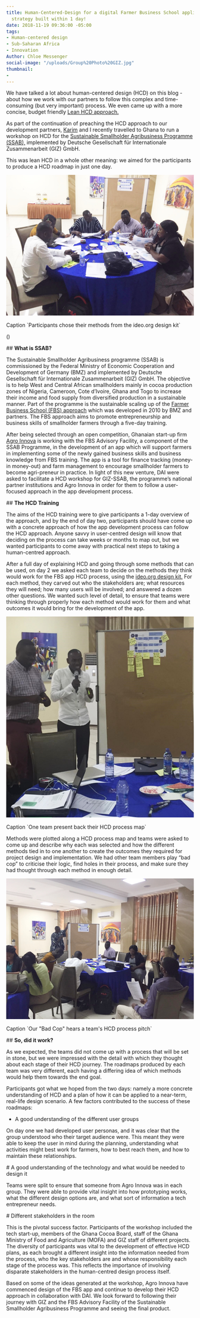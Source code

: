 ```yaml
---
title: Human-Centered-Design for a digital Farmer Business School application – A
  strategy built within 1 day!
date: 2018-11-19 09:36:00 -05:00
tags:
- Human-centered design
- Sub-Saharan Africa
- Innovation
Author: Chloe Messenger
social-image: "/uploads/Group%20Photo%20GIZ.jpg"
thumbnail:
- 
---
```


We have talked a lot about human-centered design (HCD) on this blog - about how we work with our partners to follow this complex and time-consuming (but very important) process. We even came up with a more concise, budget friendly [Lean HCD approach.](https://dai-global-digital.com/dai-launches-human-centered-design-whitepaper.html)

As part of the continuation of preaching the HCD approach to our development partners, [Karim](https://dai-global-digital.com/authors/) and I recently travelled to Ghana to run a workshop on HCD for the [Sustainable Smallholder Agribusiness Programme (SSAB),](https://www.ssab-africa.net/) implemented by Deutsche Gesellschaft für Internationale Zusammenarbeit (GIZ) GmbH.

This was lean HCD in a whole other meaning: we aimed for the participants to produce a HCD roadmap in just one day.

![GIZ blog 1.jfif](/uploads/GIZ%20blog%201.jfif)

Caption \`Participants chose their methods from the ideo.org design kit\`

\(<!--more-->)

\## **What is SSAB?**

The Sustainable Smallholder Agribusiness programme (SSAB) is commissioned by the Federal Ministry of Economic Cooperation and Development of Germany (BMZ) and implemented by Deutsche Gesellschaft für Internationale Zusammenarbeit (GIZ) GmbH. The objective is to help West and Central African smallholders mainly in cocoa production zones of Nigeria, Cameroon, Cote d’Ivoire, Ghana and Togo to increase their income and food supply from diversified production in a sustainable manner. Part of the programme is the sustainable scaling up of the [Farmer Business School (FBS) approach](https://www.ssab-africa.net/imglib/downloads/FBS%20A%20guideline%20for%20introduction%20and%20management-Selected%20Pages.pdf) which was developed in 2010 by BMZ and partners. The FBS approach aims to promote entrepreneurship and business skills of smallholder farmers through a five-day training.

After being selected through an open competition, Ghanaian start-up firm [Agro Innova](https://agroinnovaghana.com/) is working with the FBS Advisory Facility, a component of the SSAB Programme, in the development of an app which will support farmers in implementing some of the newly gained business skills and business knowledge from FBS training. The app is a tool for finance tracking (money-in money-out) and farm management to encourage smallholder farmers to become agri-preneur in practice. In light of this new venture, DAI were asked to facilitate a HCD workshop for GIZ-SSAB, the programme’s national partner institutions and Agro Innova in order for them to follow a user-focused approach in the app development process.

\## **The HCD Training**

The aims of the HCD training were to give participants a 1-day overview of the approach, and by the end of day two, participants should have come up with a concrete approach of how the app development process can follow the HCD approach. Anyone savvy in user-centred design will know that deciding on the process can take weeks or months to map out, but we wanted participants to come away with practical next steps to taking a human-centred approach.

After a full day of explaining HCD and going through some methods that can be used, on day 2 we asked each team to decide on the methods they think would work for the FBS app HCD process, using the [ideo.org design kit.](http://www.designkit.org/) For each method, they carved out who the stakeholders are; what resources they will need; how many users will be involved; and answered a dozen other questions. We wanted such level of detail, to ensure that teams were thinking through properly how each method would work for them and what outcomes it would bring for the development of the app.

![GIZ blog 2-f5059e.jpg](/uploads/GIZ%20blog%202-f5059e.jpg)

Caption \`One team present back their HCD process map\`

Methods were plotted along a HCD process map and teams were asked to come up and describe why each was selected and how the different methods tied in to one another to create the outcomes they required for project design and implementation. We had other team members play “bad cop” to criticise their logic, find holes in their process, and make sure they had thought through each method in enough detail.

![GIZ blog 3-d31a4d.jpg](/uploads/GIZ%20blog%203-d31a4d.jpg)

Caption \`Our "Bad Cop" hears a team's HCD process pitch\`

\## **So, did it work?**

As we expected, the teams did not come up with a process that will be set in stone, but we were impressed with the detail with which they thought about each stage of their HCD journey. The roadmaps produced by each team was very different, each having a differing idea of which methods would help them towards the end goal.

Participants got what we hoped from the two days: namely a more concrete understanding of HCD and a plan of how it can be applied to a near-term, real-life design scenario. A few factors contributed to the success of these roadmaps:

* A good understanding of the different user groups

On day one we had developed user personas, and it was clear that the group understood who their target audience were. This meant they were able to keep the user in mind during the planning, understanding what activities might best work for farmers, how to best reach them, and how to maintain these relationships.

\# A good understanding of the technology and what would be needed to design it

Teams were split to ensure that someone from Agro Innova was in each group. They were able to provide vital insight into how prototyping works, what the different design options are, and what sort of information a tech entrepreneur needs.

\# Different stakeholders in the room

This is the pivotal success factor. Participants of the workshop included the tech start-up, members of the Ghana Cocoa Board, staff of the Ghana Ministry of Food and Agriculture (MOFA) and GIZ staff of different projects. The diversity of participants was vital to the development of effective HCD plans, as each brought a different insight into the information needed from the process, who the key stakeholders are and whose responsibility each stage of the process was. This reflects the importance of involving disparate stakeholders in the human-centred design process itself.

Based on some of the ideas generated at the workshop, Agro Innova have commenced design of the FBS app and continue to develop their HCD approach in collaboration with DAI. We look forward to following their journey with GIZ and the FBS Advisory Facility of the Sustainable Smallholder Agribusiness Programme and seeing the final product.